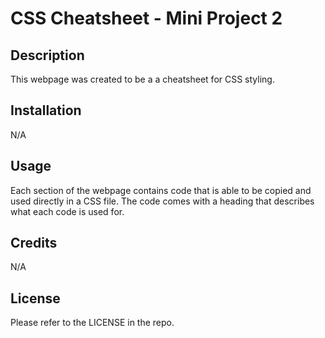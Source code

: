 # CSS Cheatsheet - Mini Project 2

## Description

This webpage was created to be a a cheatsheet for CSS styling. 

## Installation

N/A

## Usage

Each section of the webpage contains code that is able to be copied and used directly in a CSS file. The code comes with a heading that describes what each code is used for. 

## Credits

N/A

## License

Please refer to the LICENSE in the repo.